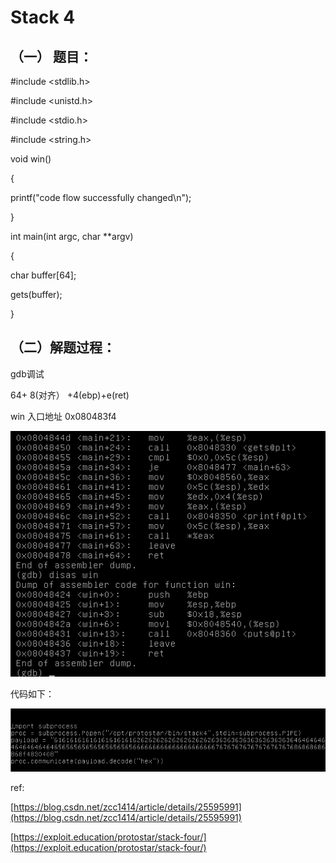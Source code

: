 # Stack 4

## （一） 题目：

\#include &lt;stdlib.h&gt;

\#include &lt;unistd.h&gt;

\#include &lt;stdio.h&gt;

\#include &lt;string.h&gt;

void win\(\)

{

printf\("code flow successfully changed\n"\);

}

int main\(int argc, char \*\*argv\)

{

char buffer\[64\];

gets\(buffer\);

}

## （二）解题过程：

gdb调试

64+ 8\(对齐） +4\(ebp\)+e\(ret\)

win 入口地址 0x080483f4

![](/png/11.png)

代码如下：

![](/png/14.PNG)

ref:

[https://blog.csdn.net/zcc1414/article/details/25595991](https://blog.csdn.net/zcc1414/article/details/25595991)

[https://exploit.education/protostar/stack-four/](https://exploit.education/protostar/stack-four/)

